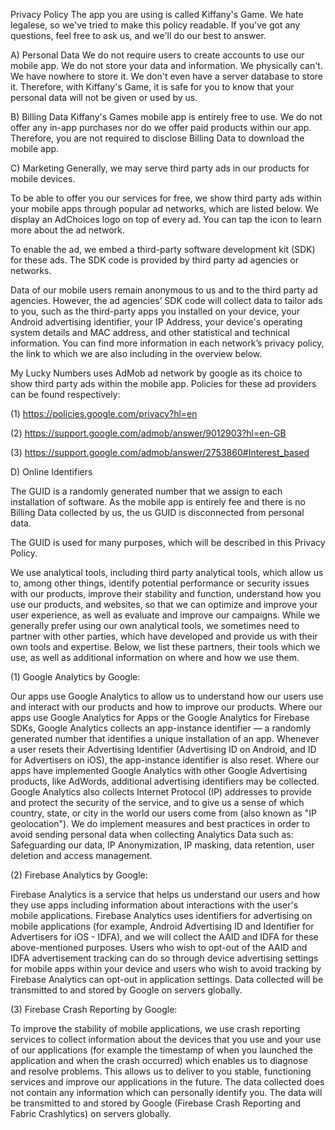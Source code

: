 Privacy Policy
The app you are using is called Kiffany's Game. We hate legalese, so we've tried to make this policy readable. If you've got any questions, feel free to ask us, and we'll do our best to answer.

A) Personal Data
We do not require users to create accounts to use our mobile app. We do not store your data and information. We physically can't. We have nowhere to store it. We don't even have a server database to store it. Therefore, with Kiffany's Game, it is safe for you to know that your personal data will not be given or used by us.

B) Billing Data
Kiffany's Games mobile app is entirely free to use. We do not offer any in-app purchases nor do we offer paid products within our app. Therefore, you are not required to disclose Billing Data to download the mobile app.

C) Marketing
Generally, we may serve third party ads in our products for mobile devices.

To be able to offer you our services for free, we show third party ads within your mobile apps through popular ad networks, which are listed below. We display an AdChoices logo on top of every ad. You can tap the icon to learn more about the ad network.

To enable the ad, we embed a third-party software development kit (SDK) for these ads. The SDK code is provided by third party ad agencies or networks.

Data of our mobile users remain anonymous to us and to the third party ad agencies. However, the ad agencies’ SDK code will collect data to tailor ads to you, such as the third-party apps you installed on your device, your Android advertising identifier, your IP Address, your device's operating system details and MAC address, and other statistical and technical information. You can find more information in each network’s privacy policy, the link to which we are also including in the overview below.

My Lucky Numbers uses AdMob ad network by google as its choice to show third party ads within the mobile app. Policies for these ad providers can be found respectively:

(1) https://policies.google.com/privacy?hl=en

(2) https://support.google.com/admob/answer/9012903?hl=en-GB

(3) https://support.google.com/admob/answer/2753860#Interest_based

D) Online Identifiers

The GUID is a randomly generated number that we assign to each installation of software. As the mobile app is entirely fee and there is no Billing Data collected by us, the us GUID is disconnected from personal data.

The GUID is used for many purposes, which will be described in this Privacy Policy.

We use analytical tools, including third party analytical tools, which allow us to, among other things, identify potential performance or security issues with our products, improve their stability and function, understand how you use our products, and websites, so that we can optimize and improve your user experience, as well as evaluate and improve our campaigns. While we generally prefer using our own analytical tools, we sometimes need to partner with other parties, which have developed and provide us with their own tools and expertise. Below, we list these partners, their tools which we use, as well as additional information on where and how we use them.

(1) Google Analytics by Google:

Our apps use Google Analytics to allow us to understand how our users use and interact with our products and how to improve our products. Where our apps use Google Analytics for Apps or the Google Analytics for Firebase SDKs, Google Analytics collects an app-instance identifier — a randomly generated number that identifies a unique installation of an app. Whenever a user resets their Advertising Identifier (Advertising ID on Android, and ID for Advertisers on iOS), the app-instance identifier is also reset. Where our apps have implemented Google Analytics with other Google Advertising products, like AdWords, additional advertising identifiers may be collected. Google Analytics also collects Internet Protocol (IP) addresses to provide and protect the security of the service, and to give us a sense of which country, state, or city in the world our users come from (also known as "IP geolocation"). We do implement measures and best practices in order to avoid sending personal data when collecting Analytics Data such as: Safeguarding our data, IP Anonymization, IP masking, data retention, user deletion and access management.

(2) Firebase Analytics by Google:

Firebase Analytics is a service that helps us understand our users and how they use apps including information about interactions with the user's mobile applications. Firebase Analytics uses identifiers for advertising on mobile applications (for example, Android Advertising ID and Identifier for Advertisers for iOS - IDFA), and we will collect the AAID and IDFA for these above-mentioned purposes. Users who wish to opt-out of the AAID and IDFA advertisement tracking can do so through device advertising settings for mobile apps within your device and users who wish to avoid tracking by Firebase Analytics can opt-out in application settings. Data collected will be transmitted to and stored by Google on servers globally.

(3) Firebase Crash Reporting by Google:

To improve the stability of mobile applications, we use crash reporting services to collect information about the devices that you use and your use of our applications (for example the timestamp of when you launched the application and when the crash occurred) which enables us to diagnose and resolve problems. This allows us to deliver to you stable, functioning services and improve our applications in the future. The data collected does not contain any information which can personally identify you. The data will be transmitted to and stored by Google (Firebase Crash Reporting and Fabric Crashlytics) on servers globally.
